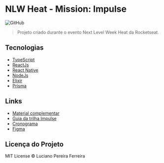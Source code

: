 # NLW Heat - Mission: Impulse

![GitHub](https://img.shields.io/github/license/Ferreira94/nlw-heat?logo=mit)

> Projeto criado durante o evento Next Level Week Heat da Rocketseat.

## Tecnologias

- [TypeScript](https://www.typescriptlang.org/)
- [ReactJs](https://pt-br.reactjs.org/)
- [React Native](https://reactnative.dev/)
- [NodeJs](https://nodejs.org/en/)
- [Elixir](https://elixir-lang.org/)
- [Prisma](https://www.prisma.io/)

## Links

- [Material complementar](https://efficient-sloth-d85.notion.site/NLW-Heat-daaa092e1eeb42ff929151d2807c8231)
- [Guia da trilha Impulse](https://efficient-sloth-d85.notion.site/Impulse-240cb588fb8d4089917c7a6cef0008b3)
- [Cronograma](https://nextlevelweek.com/cronograma/7)
- [Figma](https://www.figma.com/community/file/1031699316177416916)

## Licença do Projeto

MIT License © Luciano Pereira Ferreira
